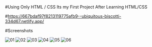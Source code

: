 #Using Only HTML / CSS  Its my First Project After Learning HTML/CSS


#https://667bdaf97f8213119775afb9--ubiquitous-biscotti-334d67.netlify.app/

#Screenshots


![01](https://github.com/imneerajjaiswal/Netflix-Clone/assets/90124559/0e7ba5f0-ee3f-408b-84d0-1c4fa1918764)
![02](https://github.com/imneerajjaiswal/Netflix-Clone/assets/90124559/17b9b94b-3a28-4236-b365-4a81eef1e01e)
![03](https://github.com/imneerajjaiswal/Netflix-Clone/assets/90124559/af289234-4654-4ae7-a0ec-f44e95f0b860)
![04](https://github.com/imneerajjaiswal/Netflix-Clone/assets/90124559/f9cd86f6-e540-4514-b7aa-363f5101a014)
![05](https://github.com/imneerajjaiswal/Netflix-Clone/assets/90124559/953f4cc5-f310-4c6e-a25e-0ef93d3e04a8)
![06](https://github.com/imneerajjaiswal/Netflix-Clone/assets/90124559/8e8a3e28-baf1-41d4-8564-0c5ce79c66ab)
